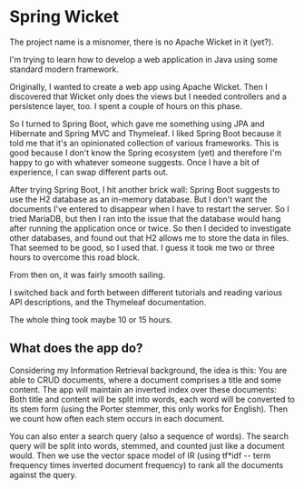 # Spring Wicket

The project name is a misnomer, there is no Apache Wicket in it (yet?).

I'm trying to learn how to develop a web application in Java using
some standard modern framework.

Originally, I wanted to create a web app using Apache Wicket.  Then I
discovered that Wicket only does the views but I needed controllers
and a persistence layer, too.  I spent a couple of hours on this phase.

So I turned to Spring Boot, which gave me something using JPA and Hibernate
and Spring MVC and Thymeleaf.  I liked Spring Boot because it told
me that it's an opinionated collection of various frameworks.  This is
good because I don't know the Spring ecosystem (yet) and therefore
I'm happy to go with whatever someone suggests.  Once I have a bit of
experience, I can swap different parts out.

After trying Spring Boot, I hit another brick wall: Spring Boot suggests
to use the H2 database as an in-memory database.  But I don't want the
documents I've entered to disappear when I have to restart the server.
So I tried MariaDB, but then I ran into the issue that the database
would hang after running the application once or twice.  So then I decided
to investigate other databases, and found out that H2 allows me to store
the data in files.  That seemed to be good, so I used that.  I guess it
took me two or three hours to overcome this road block.

From then on, it was fairly smooth sailing.

I switched back and forth between different tutorials and reading various
API descriptions, and the Thymeleaf documentation.

The whole thing took maybe 10 or 15 hours.

## What does the app do?

Considering my Information Retrieval background, the idea is this:
You are able to CRUD documents, where a document comprises a title
and some content.  The app will maintain an inverted index over these
documents: Both title and content will be split into words, each word
will be converted to its stem form (using the Porter stemmer, this only
works for English).  Then we count how often each stem occurs in
each document.

You can also enter a search query (also a sequence of words).  The search
query will be split into words, stemmed, and counted just like a document
would.  Then we use the vector space model of IR (using tf*idf -- term 
frequency times inverted document frequency) to rank all the documents
against the query.
